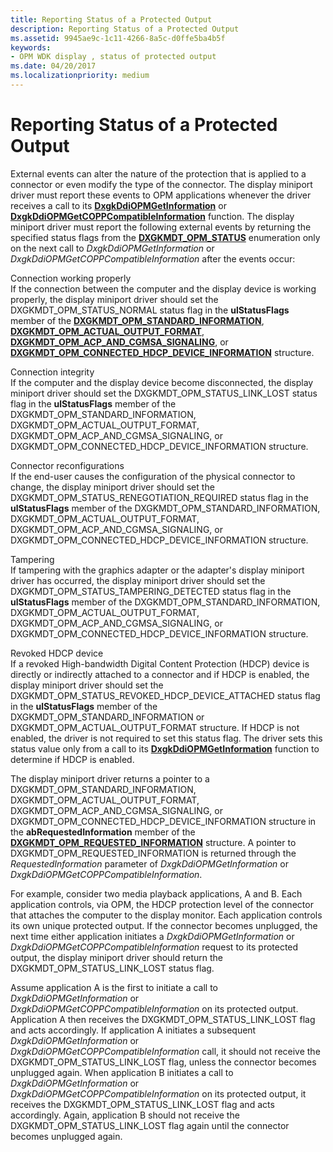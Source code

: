 ```yaml
---
title: Reporting Status of a Protected Output
description: Reporting Status of a Protected Output
ms.assetid: 9945ae9c-1c11-4266-8a5c-d0ffe5ba4b5f
keywords:
- OPM WDK display , status of protected output
ms.date: 04/20/2017
ms.localizationpriority: medium
---
```


# Reporting Status of a Protected Output


External events can alter the nature of the protection that is applied to a connector or even modify the type of the connector. The display miniport driver must report these events to OPM applications whenever the driver receives a call to its [**DxgkDdiOPMGetInformation**](/windows-hardware/drivers/ddi/dispmprt/nc-dispmprt-dxgkddi_opm_get_information) or [**DxgkDdiOPMGetCOPPCompatibleInformation**](/windows-hardware/drivers/ddi/dispmprt/nc-dispmprt-dxgkddi_opm_get_copp_compatible_information) function. The display miniport driver must report the following external events by returning the specified status flags from the [**DXGKMDT\_OPM\_STATUS**](/windows-hardware/drivers/ddi/d3dkmdt/ne-d3dkmdt-_dxgkmdt_opm_status) enumeration only on the next call to *DxgkDdiOPMGetInformation* or *DxgkDdiOPMGetCOPPCompatibleInformation* after the events occur:

<span id="Connection_working_properly"></span><span id="connection_working_properly"></span><span id="CONNECTION_WORKING_PROPERLY"></span>Connection working properly  
If the connection between the computer and the display device is working properly, the display miniport driver should set the DXGKMDT\_OPM\_STATUS\_NORMAL status flag in the **ulStatusFlags** member of the [**DXGKMDT\_OPM\_STANDARD\_INFORMATION**](/windows-hardware/drivers/ddi/d3dkmdt/ns-d3dkmdt-_dxgkmdt_opm_standard_information), [**DXGKMDT\_OPM\_ACTUAL\_OUTPUT\_FORMAT**](/windows-hardware/drivers/ddi/d3dkmdt/ns-d3dkmdt-_dxgkmdt_opm_actual_output_format), [**DXGKMDT\_OPM\_ACP\_AND\_CGMSA\_SIGNALING**](/windows-hardware/drivers/ddi/d3dkmdt/ns-d3dkmdt-_dxgkmdt_opm_acp_and_cgmsa_signaling), or [**DXGKMDT\_OPM\_CONNECTED\_HDCP\_DEVICE\_INFORMATION**](/windows-hardware/drivers/ddi/d3dkmdt/ns-d3dkmdt-_dxgkmdt_opm_connected_hdcp_device_information) structure.

<span id="Connection_integrity"></span><span id="connection_integrity"></span><span id="CONNECTION_INTEGRITY"></span>Connection integrity  
If the computer and the display device become disconnected, the display miniport driver should set the DXGKMDT\_OPM\_STATUS\_LINK\_LOST status flag in the **ulStatusFlags** member of the DXGKMDT\_OPM\_STANDARD\_INFORMATION, DXGKMDT\_OPM\_ACTUAL\_OUTPUT\_FORMAT, DXGKMDT\_OPM\_ACP\_AND\_CGMSA\_SIGNALING, or DXGKMDT\_OPM\_CONNECTED\_HDCP\_DEVICE\_INFORMATION structure.

<span id="Connector_reconfigurations"></span><span id="connector_reconfigurations"></span><span id="CONNECTOR_RECONFIGURATIONS"></span>Connector reconfigurations  
If the end-user causes the configuration of the physical connector to change, the display miniport driver should set the DXGKMDT\_OPM\_STATUS\_RENEGOTIATION\_REQUIRED status flag in the **ulStatusFlags** member of the DXGKMDT\_OPM\_STANDARD\_INFORMATION, DXGKMDT\_OPM\_ACTUAL\_OUTPUT\_FORMAT, DXGKMDT\_OPM\_ACP\_AND\_CGMSA\_SIGNALING, or DXGKMDT\_OPM\_CONNECTED\_HDCP\_DEVICE\_INFORMATION structure.

<span id="Tampering"></span><span id="tampering"></span><span id="TAMPERING"></span>Tampering  
If tampering with the graphics adapter or the adapter's display miniport driver has occurred, the display miniport driver should set the DXGKMDT\_OPM\_STATUS\_TAMPERING\_DETECTED status flag in the **ulStatusFlags** member of the DXGKMDT\_OPM\_STANDARD\_INFORMATION, DXGKMDT\_OPM\_ACTUAL\_OUTPUT\_FORMAT, DXGKMDT\_OPM\_ACP\_AND\_CGMSA\_SIGNALING, or DXGKMDT\_OPM\_CONNECTED\_HDCP\_DEVICE\_INFORMATION structure.

<span id="Revoked_HDCP_device"></span><span id="revoked_hdcp_device"></span><span id="REVOKED_HDCP_DEVICE"></span>Revoked HDCP device  
If a revoked High-bandwidth Digital Content Protection (HDCP) device is directly or indirectly attached to a connector and if HDCP is enabled, the display miniport driver should set the DXGKMDT\_OPM\_STATUS\_REVOKED\_HDCP\_DEVICE\_ATTACHED status flag in the **ulStatusFlags** member of the DXGKMDT\_OPM\_STANDARD\_INFORMATION or DXGKMDT\_OPM\_ACTUAL\_OUTPUT\_FORMAT structure. If HDCP is not enabled, the driver is not required to set this status flag. The driver sets this status value only from a call to its [**DxgkDdiOPMGetInformation**](/windows-hardware/drivers/ddi/dispmprt/nc-dispmprt-dxgkddi_opm_get_information) function to determine if HDCP is enabled.

The display miniport driver returns a pointer to a DXGKMDT\_OPM\_STANDARD\_INFORMATION, DXGKMDT\_OPM\_ACTUAL\_OUTPUT\_FORMAT, DXGKMDT\_OPM\_ACP\_AND\_CGMSA\_SIGNALING, or DXGKMDT\_OPM\_CONNECTED\_HDCP\_DEVICE\_INFORMATION structure in the **abRequestedInformation** member of the [**DXGKMDT\_OPM\_REQUESTED\_INFORMATION**](/windows-hardware/drivers/ddi/d3dkmdt/ns-d3dkmdt-_dxgkmdt_opm_requested_information) structure. A pointer to DXGKMDT\_OPM\_REQUESTED\_INFORMATION is returned through the *RequestedInformation* parameter of *DxgkDdiOPMGetInformation* or *DxgkDdiOPMGetCOPPCompatibleInformation*.

For example, consider two media playback applications, A and B. Each application controls, via OPM, the HDCP protection level of the connector that attaches the computer to the display monitor. Each application controls its own unique protected output. If the connector becomes unplugged, the next time either application initiates a *DxgkDdiOPMGetInformation* or *DxgkDdiOPMGetCOPPCompatibleInformation* request to its protected output, the display miniport driver should return the DXGKMDT\_OPM\_STATUS\_LINK\_LOST status flag.

Assume application A is the first to initiate a call to *DxgkDdiOPMGetInformation* or *DxgkDdiOPMGetCOPPCompatibleInformation* on its protected output. Application A then receives the DXGKMDT\_OPM\_STATUS\_LINK\_LOST flag and acts accordingly. If application A initiates a subsequent *DxgkDdiOPMGetInformation* or *DxgkDdiOPMGetCOPPCompatibleInformation* call, it should not receive the DXGKMDT\_OPM\_STATUS\_LINK\_LOST flag, unless the connector becomes unplugged again. When application B initiates a call to *DxgkDdiOPMGetInformation* or *DxgkDdiOPMGetCOPPCompatibleInformation* on its protected output, it receives the DXGKMDT\_OPM\_STATUS\_LINK\_LOST flag and acts accordingly. Again, application B should not receive the DXGKMDT\_OPM\_STATUS\_LINK\_LOST flag again until the connector becomes unplugged again.

 

